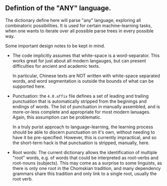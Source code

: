 
Defintion of the "ANY" language.
--------------------------------
The dictionary define here will parse "any" language, exploring all
combinatoric possibilities.  It is used for certain machine-learning
tasks, when one wants to iterate over all possible parse trees in
every possible way.

Some important design notes to be kept in mind.

* The code implicitly assumes that white-space is a word-separator.
  This works great for just about all modern langauges, but can
  present difficulties for ancient and academic texts.

  In particular, Chinese texts are NOT written with white-space
  separated words, and word segmentation is outside the bounds
  of what can be supported here.

* Punctuation: the `4.0.affix` file defines a set of leading and
  trailing punctuation that is automatically stripped from the
  beginings and endings of words. The list of punctuation in manually
  assembled, and is more-or-less complete and appropriate for most
  modern lanuages.  Again, this assumption can be problematic.

  In a truly purist approach to language-learning, the learning process
  should be able to discern punctuation on it's own, without needing
  to have it be pre-specified. However, this is currently impractical,
  and so the short-term hack is that punctuation is stripped, manually,
  here.

* Root words: The current dictionary allows the identification of
  multiple "root" words, e.g. of words that could be interpreted as
  root-verbs and root-nouns (subjects).  This may come as a surprise
  to some linguists, as there is only one root in the Chomskian
  tradition, and many dependency grammars share this tradition and
  only link to a single root, usually the root verb.
